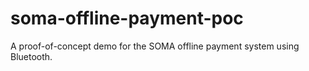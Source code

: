 # soma-offline-payment-poc
A proof-of-concept demo for the SOMA offline payment system using Bluetooth.
